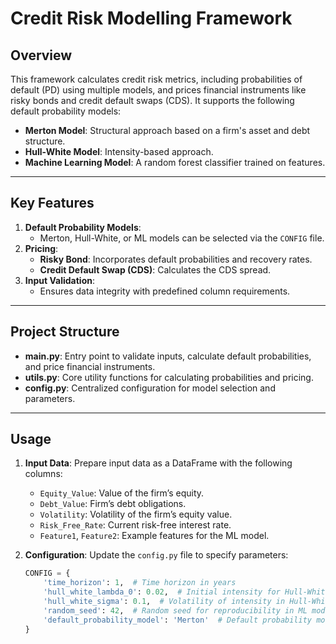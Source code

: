 # Credit Risk Modelling Framework

## Overview
This framework calculates credit risk metrics, including probabilities of default (PD) using multiple models, and prices financial instruments like risky bonds and credit default swaps (CDS). It supports the following default probability models:
- **Merton Model**: Structural approach based on a firm's asset and debt structure.
- **Hull-White Model**: Intensity-based approach.
- **Machine Learning Model**: A random forest classifier trained on features.

---

## Key Features
1. **Default Probability Models**:
   - Merton, Hull-White, or ML models can be selected via the `CONFIG` file.
2. **Pricing**:
   - **Risky Bond**: Incorporates default probabilities and recovery rates.
   - **Credit Default Swap (CDS)**: Calculates the CDS spread.
3. **Input Validation**:
   - Ensures data integrity with predefined column requirements.

---

## Project Structure
- **main.py**: Entry point to validate inputs, calculate default probabilities, and price financial instruments.
- **utils.py**: Core utility functions for calculating probabilities and pricing.
- **config.py**: Centralized configuration for model selection and parameters.

---

## Usage

1. **Input Data**:
   Prepare input data as a DataFrame with the following columns:
   - `Equity_Value`: Value of the firm’s equity.
   - `Debt_Value`: Firm’s debt obligations.
   - `Volatility`: Volatility of the firm’s equity value.
   - `Risk_Free_Rate`: Current risk-free interest rate.
   - `Feature1`, `Feature2`: Example features for the ML model.

2. **Configuration**:
   Update the `config.py` file to specify parameters:
   ```python
   CONFIG = {
       'time_horizon': 1,  # Time horizon in years
       'hull_white_lambda_0': 0.02,  # Initial intensity for Hull-White model
       'hull_white_sigma': 0.1,  # Volatility of intensity in Hull-White model
       'random_seed': 42,  # Random seed for reproducibility in ML model
       'default_probability_model': 'Merton'  # Default probability model: 'Merton', 'Hull-White', 'ML'
   }
